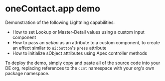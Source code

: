 oneContact.app demo
===================

Demonstration of the following Lightning capabilities:

* How to set Lookup or Master-Detail values using a custom input component
* How to pass an _action_ as an attribute to a custom component, to
  create an effect similar to `ui:button`'s `press` attribute
* How to initialize sObject attributes using Apex controller methods

To deploy the demo, simply copy and paste all of the source code
into your DE org, replacing references to the `ccmt` namespace with
your org's own package namespace.